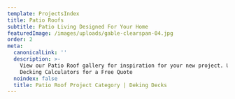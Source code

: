 ```yaml
---
template: ProjectsIndex
title: Patio Roofs
subtitle: Patio Living Designed For Your Home
featuredImage: /images/uploads/gable-clearspan-04.jpg
order: 2
meta:
  canonicalLink: ''
  description: >-
    View our Patio Roof gallery for inspiration for your new project. Use our
    Decking Calculators for a Free Quote
  noindex: false
  title: Patio Roof Project Category | Deking Decks
---
```


